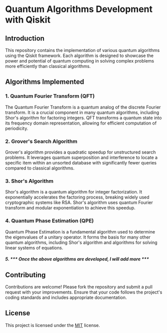 # Quantum Algorithms Development with Qiskit


## Introduction

This repository contains the implementation of various quantum algorithms using the Qiskit framework. Each algorithm is designed to showcase the power and potential of quantum computing in solving complex problems more efficiently than classical algorithms.

## Algorithms Implemented

### 1. Quantum Fourier Transform (QFT)
The Quantum Fourier Transform is a quantum analog of the discrete Fourier transform. It is a crucial component in many quantum algorithms, including Shor's algorithm for factoring integers. QFT transforms a quantum state into its frequency domain representation, allowing for efficient computation of periodicity.

### 2. Grover's Search Algorithm
Grover's algorithm provides a quadratic speedup for unstructured search problems. It leverages quantum superposition and interference to locate a specific item within an unsorted database with significantly fewer queries compared to classical algorithms.

### 3. Shor's Algorithm
Shor's algorithm is a quantum algorithm for integer factorization. It exponentially accelerates the factoring process, breaking widely used cryptographic systems like RSA. Shor's algorithm uses quantum Fourier transform and modular exponentiation to achieve this speedup.

### 4. Quantum Phase Estimation (QPE)
Quantum Phase Estimation is a fundamental algorithm used to determine the eigenvalues of a unitary operator. It forms the basis for many other quantum algorithms, including Shor's algorithm and algorithms for solving linear systems of equations.

##### 5. *** Once the above algorithms are developed, I will add more ***

## Contributing
Contributions are welcome! Please fork the repository and submit a pull request with your improvements. Ensure that your code follows the project's coding standards and includes appropriate documentation.

## License
This project is licensed under the [MIT](./LICENSE) license.
